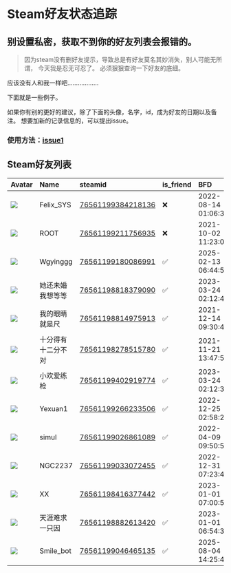 # Steam好友状态追踪
## 别设置私密，获取不到你的好友列表会报错的。

> 因为steam没有删好友提示，导致总是有好友莫名其妙消失，别人可能无所谓，
> 今天我是忍无可忍了。 必须狠狠查询一下好友的底细。

应该没有人和我一样吧………………

下面就是一些例子。

如果你有别的更好的建议，除了下面的头像，名字，id，成为好友的日期以及备注。 想要加新的记录信息的，可以提出issue。

### 使用方法：[issue1](https://github.com/systemannounce/SteamFriends/issues/1)

## Steam好友列表

| Avatar                                                                            | Name      | steamid                                                                     | is_friend   | BFD                 | Remark   | removed_time        |
|:----------------------------------------------------------------------------------|:----------|:----------------------------------------------------------------------------|:------------|:--------------------|:---------|:--------------------|
| ![](https://avatars.steamstatic.com/d41abd4be0b3769e1919802da758591a11639b13.jpg) | Felix_SYS | [76561199384218136](https://steamcommunity.com/profiles/76561199384218136/) | ❌           | 2022-08-14 01:06:38 |          | 2025-06-24 15:59:20 |
| ![](https://avatars.steamstatic.com/ef15d4fa577672454e11c4dc5fbfa9fc71722ede.jpg) | ROOT      | [76561199211756935](https://steamcommunity.com/profiles/76561199211756935/) | ❌           | 2021-10-02 11:23:03 |          | 2025-06-24 15:59:20 |
| ![](https://avatars.steamstatic.com/3b7b2a7118aa2ae041c7178f645a6bad88cb9278.jpg) | Wgyinggg  | [76561199180086991](https://steamcommunity.com/profiles/76561199180086991/) | ✅           | 2025-02-13 06:44:55 |          |                     |
| ![](https://avatars.steamstatic.com/fef49e7fa7e1997310d705b2a6158ff8dc1cdfeb.jpg) | 她还未婚我想等等  | [76561198818379090](https://steamcommunity.com/profiles/76561198818379090/) | ✅           | 2023-03-24 02:12:41 |          |                     |
| ![](https://avatars.steamstatic.com/64455b3f80e6419b182bf68c483de214f5f56d75.jpg) | 我的眼睛就是尺   | [76561198814975913](https://steamcommunity.com/profiles/76561198814975913/) | ✅           | 2021-12-14 09:30:48 |          |                     |
| ![](https://avatars.steamstatic.com/1c0b5c37a442a2d39f32902ec42f2e26ba6a142e.jpg) | 十分得有十二分不对 | [76561198278515780](https://steamcommunity.com/profiles/76561198278515780/) | ✅           | 2021-11-21 13:47:53 |          |                     |
| ![](https://avatars.steamstatic.com/fef49e7fa7e1997310d705b2a6158ff8dc1cdfeb.jpg) | 小欢爱练枪     | [76561199402919774](https://steamcommunity.com/profiles/76561199402919774/) | ✅           | 2023-03-24 02:12:34 |          |                     |
| ![](https://avatars.steamstatic.com/68c83228eccc282c292331bd6547003f060482fc.jpg) | Yexuan1   | [76561199266233506](https://steamcommunity.com/profiles/76561199266233506/) | ✅           | 2022-12-25 02:58:24 |          |                     |
| ![](https://avatars.steamstatic.com/d19b9641ca36f83db60719d26458abbb733c7c1a.jpg) | simul     | [76561199026861089](https://steamcommunity.com/profiles/76561199026861089/) | ✅           | 2022-04-09 09:50:52 |          |                     |
| ![](https://avatars.steamstatic.com/fef49e7fa7e1997310d705b2a6158ff8dc1cdfeb.jpg) | NGC2237   | [76561199033072455](https://steamcommunity.com/profiles/76561199033072455/) | ✅           | 2022-12-31 07:23:48 |          |                     |
| ![](https://avatars.steamstatic.com/394d81adcbdbaffad222f94549009792254d9242.jpg) | XX        | [76561198416377442](https://steamcommunity.com/profiles/76561198416377442/) | ✅           | 2023-01-01 07:00:50 |          |                     |
| ![](https://avatars.steamstatic.com/361a488e32eca27938b010d9172f1ec30a12f245.jpg) | 天涯难求一只因   | [76561198882613420](https://steamcommunity.com/profiles/76561198882613420/) | ✅           | 2023-01-01 06:54:34 |          |                     |
| ![](https://avatars.steamstatic.com/3f5e9daea59216d7fe13df4e031d3537580e5e21.jpg) | Smile_bot | [76561199046465135](https://steamcommunity.com/profiles/76561199046465135/) | ✅           | 2025-08-04 14:25:48 |          |                     |